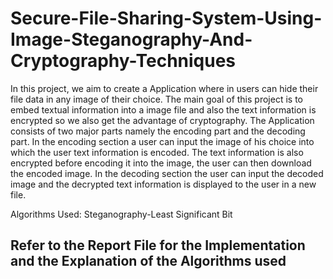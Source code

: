 # Secure-File-Sharing-System-Using-Image-Steganography-And-Cryptography-Techniques

In this project, we aim to create a Application where in users can 
hide their file data in any image of their choice. The main goal of this 
project is to embed textual information into a image file and also the text 
information is encrypted so we also get the advantage of cryptography. 
The Application consists of two major parts namely the encoding part and 
the decoding part. In the encoding section a user can input the image of 
his choice into which the user text information is encoded. The text 
information is also encrypted before encoding it into the image, the user 
can then download the encoded image. In the decoding section the user 
can input the decoded image and the decrypted text information is 
displayed to the user in a new file.

Algorithms Used:
Steganography-Least Significant Bit

## Refer to the Report File for the Implementation and the Explanation of the Algorithms used
